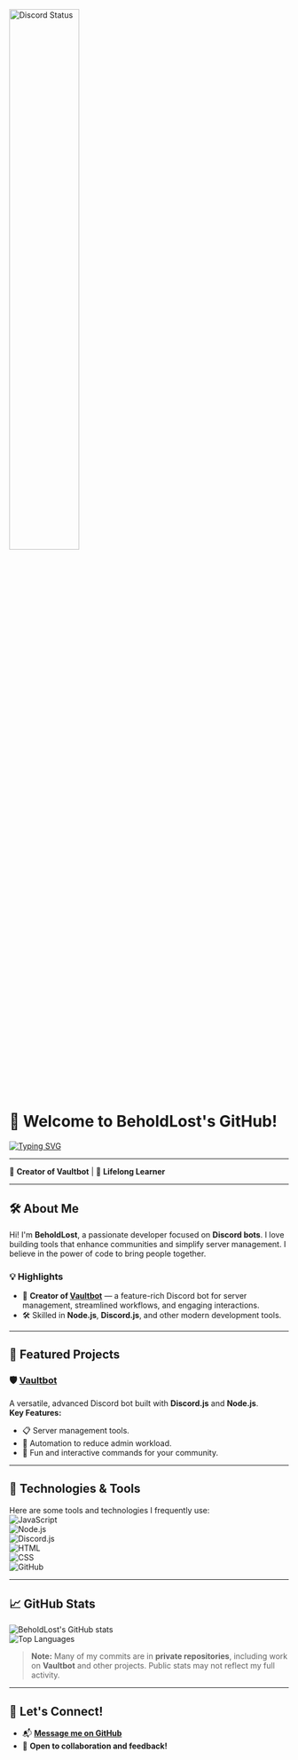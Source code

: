 <a href="https://discord.com/users/257556999548436480" target="_blank">
  <img width="50%" align="center" alt="Discord Status" src="https://lanyard.cnrad.dev/api/257556999548436480?borderRadius=5px">
</a>

# 👋 Welcome to BeholdLost's GitHub!

[![Typing SVG](https://readme-typing-svg.demolab.com?font=Fira+Code&pause=1000&center=true&width=435&lines=Hello,+I'm+BeholdLost!;Creator+of+Vaultbot;Passionate+Developer+and+Bot+Maker)](https://git.io/typing-svg)

---

🌟 **Creator of Vaultbot** | 🚀 **Lifelong Learner**

---

## 🛠️ About Me
Hi! I'm **BeholdLost**, a passionate developer focused on **Discord bots**. I love building tools that enhance communities and simplify server management. I believe in the power of code to bring people together.

### 💡 Highlights
- 🔧 **Creator of [Vaultbot](https://vaultbot.xyz)** — a feature-rich Discord bot for server management, streamlined workflows, and engaging interactions.
- 🛠️ Skilled in **Node.js**, **Discord.js**, and other modern development tools.

---

## 🚀 Featured Projects

### 🛡️ [Vaultbot](https://vaultbot.xyz)  
A versatile, advanced Discord bot built with **Discord.js** and **Node.js**.  
**Key Features:**
- 📋 Server management tools.
- 🤖 Automation to reduce admin workload.
- 🎉 Fun and interactive commands for your community.

---

## 🧰 Technologies & Tools
Here are some tools and technologies I frequently use:  
![JavaScript](https://img.shields.io/badge/-JavaScript-F7DF1E?logo=javascript&logoColor=black&style=for-the-badge)  
![Node.js](https://img.shields.io/badge/-Node.js-339933?logo=node.js&logoColor=white&style=for-the-badge)  
![Discord.js](https://img.shields.io/badge/-Discord.js-7289DA?logo=discord&logoColor=white&style=for-the-badge)  
![HTML](https://img.shields.io/badge/-HTML-E34F26?logo=html5&logoColor=white&style=for-the-badge)  
![CSS](https://img.shields.io/badge/-CSS-1572B6?logo=css3&logoColor=white&style=for-the-badge)  
![GitHub](https://img.shields.io/badge/-GitHub-181717?logo=github&logoColor=white&style=for-the-badge)  

---

## 📈 GitHub Stats
![BeholdLost's GitHub stats](https://github-readme-stats.vercel.app/api?username=BeholdIsLost&show_icons=true&theme=radical)  
![Top Languages](https://github-readme-stats.vercel.app/api/top-langs/?username=BeholdIsLost&layout=compact&theme=radical)  

> **Note:** Many of my commits are in **private repositories**, including work on **Vaultbot** and other projects. Public stats may not reflect my full activity.

---

## 🤝 Let's Connect!
- 📬 **[Message me on GitHub](https://github.com/BeholdIsLost)**
- 💬 **Open to collaboration and feedback!**
